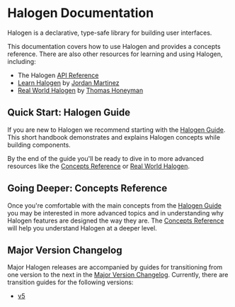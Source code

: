 # Halogen Documentation

Halogen is a declarative, type-safe library for building user interfaces.

This documentation covers how to use Halogen and provides a concepts reference. There are also other resources for learning and using Halogen, including:

* The Halogen [API Reference](https://pursuit.purescript.org/packages/purescript-halogen)
* [Learn Halogen](https://github.com/JordanMartinez/learn-halogen) by [Jordan Martinez](https://github.com/JordanMartinez)
* [Real World Halogen](https://github.com/thomashoneyman/purescript-halogen-realworld) by [Thomas Honeyman](https://github.com/thomashoneyman)

## Quick Start: Halogen Guide

If you are new to Halogen we recommend starting with the [Halogen Guide](https://github.com/purescript-halogen/purescript-halogen/tree/master/docs/guide). This short handbook demonstrates and explains Halogen concepts while building components.

By the end of the guide you'll be ready to dive in to more advanced resources like the [Concepts Reference](https://github.com/purescript-halogen/purescript-halogen/tree/master/docs/concepts-reference) or [Real World Halogen](https://github.com/thomashoneyman/purescript-halogen-realworld).

## Going Deeper: Concepts Reference

Once you're comfortable with the main concepts from the [Halogen Guide](https://github.com/purescript-halogen/purescript-halogen/tree/master/docs/guide) you may be interested in more advanced topics and in understanding why Halogen features are designed the way they are. The [Concepts Reference](https://github.com/purescript-halogen/purescript-halogen/tree/master/docs/concepts-reference) will help you understand Halogen at a deeper level.

## Major Version Changelog

Major Halogen releases are accompanied by guides for transitioning from one version to the next in the [Major Version Changelog](https://github.com/purescript-halogen/purescript-halogen/tree/master/docs/changelog/). Currently, there are transition guides for the following versions:

* [v5](https://github.com/purescript-halogen/purescript-halogen/blob/master/docs/changelog/v5.md)
